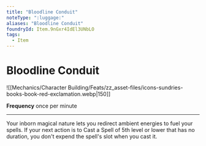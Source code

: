 ```yaml
---
title: "Bloodline Conduit"
noteType: ":luggage:"
aliases: "Bloodline Conduit"
foundryId: Item.9nGxr4IdEl3UNbLO
tags:
  - Item
---
```


# Bloodline Conduit
![[Mechanics/Character Building/Feats/zz_asset-files/icons-sundries-books-book-red-exclamation.webp|150]]

**Frequency** once per minute

* * *

Your inborn magical nature lets you redirect ambient energies to fuel your spells. If your next action is to Cast a Spell of 5th level or lower that has no duration, you don't expend the spell's slot when you cast it.
